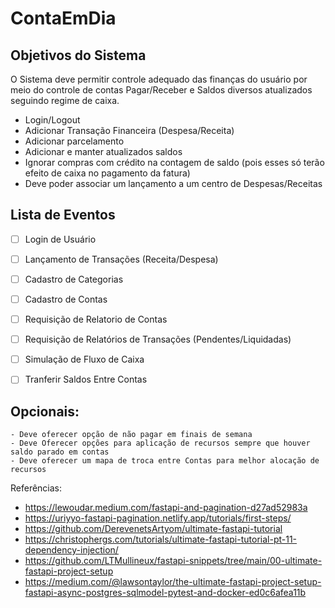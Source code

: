 # ContaEmDia

## Objetivos do Sistema

O Sistema deve permitir controle adequado das finanças do usuário por meio do controle de contas Pagar/Receber e Saldos diversos atualizados seguindo regime de caixa.  

- Login/Logout
- Adicionar Transação Financeira (Despesa/Receita)
- Adicionar parcelamento
- Adicionar e manter atualizados saldos
- Ignorar compras com crédito na contagem de saldo (pois esses só terão efeito de caixa no pagamento da fatura)
- Deve poder associar um lançamento a um centro de Despesas/Receitas

## Lista de Eventos
- [ ] Login de Usuário
- [ ] Lançamento de Transações (Receita/Despesa)
- [ ] Cadastro de Categorias
- [ ] Cadastro de Contas
- [ ] Requisição de Relatorio de Contas
- [ ] Requisição de Relatórios de Transações (Pendentes/Liquidadas)
- [ ] Simulação de Fluxo de Caixa	
- [ ] Tranferir Saldos Entre Contas	



## Opcionais:
    - Deve oferecer opção de não pagar em finais de semana
    - Deve Oferecer opções para aplicação de recursos sempre que houver saldo parado em contas
    - Deve oferecer um mapa de troca entre Contas para melhor alocação de recursos
    



Referências:
 - https://lewoudar.medium.com/fastapi-and-pagination-d27ad52983a
 - https://uriyyo-fastapi-pagination.netlify.app/tutorials/first-steps/
 - https://github.com/DerevenetsArtyom/ultimate-fastapi-tutorial
 - https://christophergs.com/tutorials/ultimate-fastapi-tutorial-pt-11-dependency-injection/
 - https://github.com/LTMullineux/fastapi-snippets/tree/main/00-ultimate-fastapi-project-setup
 - https://medium.com/@lawsontaylor/the-ultimate-fastapi-project-setup-fastapi-async-postgres-sqlmodel-pytest-and-docker-ed0c6afea11b